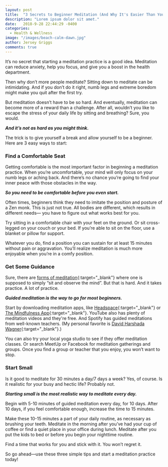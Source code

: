 ```yaml
---
layout: post
title:  "3 Secrets to Beginner Meditation (And Why It's Easier Than You Think)"
description: "Lorem ipsum dolor sit amet."
date:   2018-9-28 22:44:29 -0400
categories:
  - Health & Wellness
image: "/images/beach-calm-dawn.jpg"
author: Jersey Griggs
comments: true
---
```


It’s no secret that starting a meditation practice is a good idea. Meditation can reduce anxiety, help you focus, and give you a  boost in the health department.

Then why don’t more people meditate? Sitting down to meditate can be intimidating. And if you don’t do it right, numb legs and extreme boredom might make you quit after the first try.

But meditation doesn’t have to be so hard. And eventually, meditation can become more of a reward than a challenge. After all, wouldn’t you like to escape the stress of your daily life by sitting and breathing? Sure, you would.

***And it’s not as hard as you might think.***

The trick is to give yourself a break and allow yourself to be a beginner. Here are 3 easy ways to start:

### Find a Comfortable Seat

Getting comfortable is the most important factor in beginning a meditation practice. When you’re uncomfortable, your mind will only focus on your numb legs or aching back. And there’s no chance you’re going to find your inner peace with those obstacles in the way.

***So you need to be comfortable before you even start.***

Often times, beginners think they need to imitate the position and posture of a Zen monk. This is just not true. All bodies are different, which results in different needs— you have to figure out what works best for you.

Try sitting in a comfortable chair with your feet on the ground. Or sit cross-legged on your couch or your bed. If you’re able to sit on the floor, use a blanket or pillow for support.

Whatever you do, find a position you can sustain for at least 15 minutes without pain or aggravation. You’ll realize meditation is much more enjoyable when you’re in a comfy position.

### Get Some Guidance

Sure, there are [forms of meditation](https://www.dhamma.org/en-US/index){:target="_blank"} where one is supposed to simply “sit and observe the mind”. But that is hard. And it takes practice. A lot of practice.

***Guided meditation is the way to go for most beginners.***


Start by downloading meditation apps, like [Headspace](https://www.headspace.com/headspace-meditation-app){:target="_blank"} or  [The Mindfulness App](https://themindfulnessapp.com/){:target="_blank"}. YouTube also has plenty of meditation videos and they're free. And Spotify has guided meditations from well-known teachers. (My personal favorite is [David Harshada Wagner](http://davidhwagner.com/){:target="_blank"}.)

You can also try your local yoga studio to see if they offer meditation classes. Or search MeetUp or Facebook for meditation gatherings and groups. Once you find a group or teacher that you enjoy, you won’t want to stop.

### Start Small

Is it good to meditate for 30 minutes a day/7 days a week? Yes, of course. Is it realistic for your busy and hectic life? Probably not.

***Starting small is the most realistic way to meditate every day.***

Begin with 5-10 minutes of guided meditation every day, for 10 days. After 10 days, if you feel comfortable enough, increase the time to 15 minutes.

Make these 10-15 minutes a part of your daily routine, as necessary as brushing your teeth. Meditate in the morning after you’ve had your cup of coffee or find a quiet place in your office during lunch. Meditate after you put the kids to bed or before you begin your nighttime routine.

Find a time that works for you and stick with it. You won’t regret it.


So go ahead—use these three simple tips and start a meditation practice today!
